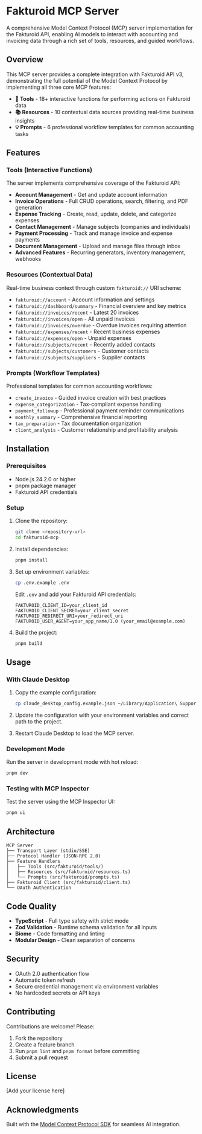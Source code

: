 # Fakturoid MCP Server

A comprehensive Model Context Protocol (MCP) server implementation for the Fakturoid API, enabling AI models to interact with accounting and invoicing data through a rich set of tools, resources, and guided workflows.

## Overview

This MCP server provides a complete integration with Fakturoid API v3, demonstrating the full potential of the Model Context Protocol by implementing all three core MCP features:

- **🔧 Tools** - 18+ interactive functions for performing actions on Fakturoid data
- **📚 Resources** - 10 contextual data sources providing real-time business insights
- **💡 Prompts** - 6 professional workflow templates for common accounting tasks

## Features

### Tools (Interactive Functions)

The server implements comprehensive coverage of the Fakturoid API:

- **Account Management** - Get and update account information
- **Invoice Operations** - Full CRUD operations, search, filtering, and PDF generation
- **Expense Tracking** - Create, read, update, delete, and categorize expenses
- **Contact Management** - Manage subjects (companies and individuals)
- **Payment Processing** - Track and manage invoice and expense payments
- **Document Management** - Upload and manage files through inbox
- **Advanced Features** - Recurring generators, inventory management, webhooks

### Resources (Contextual Data)

Real-time business context through custom `fakturoid://` URI scheme:

- `fakturoid://account` - Account information and settings
- `fakturoid://dashboard/summary` - Financial overview and key metrics
- `fakturoid://invoices/recent` - Latest 20 invoices
- `fakturoid://invoices/open` - All unpaid invoices
- `fakturoid://invoices/overdue` - Overdue invoices requiring attention
- `fakturoid://expenses/recent` - Recent business expenses
- `fakturoid://expenses/open` - Unpaid expenses
- `fakturoid://subjects/recent` - Recently added contacts
- `fakturoid://subjects/customers` - Customer contacts
- `fakturoid://subjects/suppliers` - Supplier contacts

### Prompts (Workflow Templates)

Professional templates for common accounting workflows:

- `create_invoice` - Guided invoice creation with best practices
- `expense_categorization` - Tax-compliant expense handling
- `payment_followup` - Professional payment reminder communications
- `monthly_summary` - Comprehensive financial reporting
- `tax_preparation` - Tax documentation organization
- `client_analysis` - Customer relationship and profitability analysis

## Installation

### Prerequisites

- Node.js 24.2.0 or higher
- pnpm package manager
- Fakturoid API credentials

### Setup

1. Clone the repository:

   ```bash
   git clone <repository-url>
   cd fakturoid-mcp
   ```

2. Install dependencies:

   ```bash
   pnpm install
   ```

3. Set up environment variables:

   ```bash
   cp .env.example .env
   ```

   Edit `.env` and add your Fakturoid API credentials:

   ```
   FAKTUROID_CLIENT_ID=your_client_id
   FAKTUROID_CLIENT_SECRET=your_client_secret
   FAKTUROID_REDIRECT_URI=your_redirect_uri
   FAKTUROID_USER_AGENT=your_app_name/1.0 (your_email@example.com)
   ```

4. Build the project:
   ```bash
   pnpm build
   ```

## Usage

### With Claude Desktop

1. Copy the example configuration:

   ```bash
   cp claude_desktop_config.example.json ~/Library/Application\ Support/Claude/claude_desktop_config.json
   ```

2. Update the configuration with your environment variables and correct path to the project.

3. Restart Claude Desktop to load the MCP server.

### Development Mode

Run the server in development mode with hot reload:

```bash
pnpm dev
```

### Testing with MCP Inspector

Test the server using the MCP Inspector UI:

```bash
pnpm ui
```

## Architecture

```
MCP Server
├── Transport Layer (stdio/SSE)
├── Protocol Handler (JSON-RPC 2.0)
├── Feature Handlers
│   ├── Tools (src/fakturoid/tools/)
│   ├── Resources (src/fakturoid/resources.ts)
│   └── Prompts (src/fakturoid/prompts.ts)
├── Fakturoid Client (src/fakturoid/client.ts)
└── OAuth Authentication
```

## Code Quality

- **TypeScript** - Full type safety with strict mode
- **Zod Validation** - Runtime schema validation for all inputs
- **Biome** - Code formatting and linting
- **Modular Design** - Clean separation of concerns

## Security

- OAuth 2.0 authentication flow
- Automatic token refresh
- Secure credential management via environment variables
- No hardcoded secrets or API keys

## Contributing

Contributions are welcome! Please:

1. Fork the repository
2. Create a feature branch
3. Run `pnpm lint` and `pnpm format` before committing
4. Submit a pull request

## License

[Add your license here]

## Acknowledgments

Built with the [Model Context Protocol SDK](https://github.com/modelcontextprotocol/sdk) for seamless AI integration.

